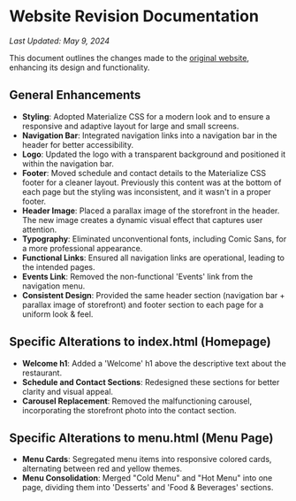# Website Revision Documentation
*Last Updated: May 9, 2024*

This document outlines the changes made to the [original website](http://www.centralhots.com/), enhancing its design and functionality.

## General Enhancements
- **Styling**: Adopted Materialize CSS for a modern look and to ensure a responsive and adaptive layout for large and small screens.
- **Navigation Bar**: Integrated navigation links into a navigation bar in the header for better accessibility.
- **Logo**: Updated the logo with a transparent background and positioned it within the navigation bar.
- **Footer**: Moved schedule and contact details to the Materialize CSS footer for a cleaner layout. Previously this content was at the bottom of each page but the styling was inconsistent, and it wasn't in a proper footer.
- **Header Image**: Placed a parallax image of the storefront in the header. The new image creates a dynamic visual effect that captures user attention.
- **Typography**: Eliminated unconventional fonts, including Comic Sans, for a more professional appearance.
- **Functional Links**: Ensured all navigation links are operational, leading to the intended pages.
- **Events Link**: Removed the non-functional 'Events' link from the navigation menu.
- **Consistent Design**: Provided the same header section (navigation bar + parallax image of storefront) and footer section to each page for a uniform look & feel.

## Specific Alterations to index.html (Homepage)
- **Welcome h1**: Added a 'Welcome' h1 above the descriptive text about the restaurant.
- **Schedule and Contact Sections**: Redesigned these sections for better clarity and visual appeal.
- **Carousel Replacement**: Removed the malfunctioning carousel, incorporating the storefront photo into the contact section.

## Specific Alterations to menu.html (Menu Page)
- **Menu Cards**: Segregated menu items into responsive colored cards, alternating between red and yellow themes.
- **Menu Consolidation**: Merged "Cold Menu" and "Hot Menu" into one page, dividing them into 'Desserts' and 'Food & Beverages' sections.
